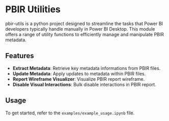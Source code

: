 # PBIR Utilities

pbir-utils is a python project designed to streamline the tasks that Power BI developers typically handle manually in Power BI Desktop. This module offers a range of utility functions to efficiently manage and manipulate PBIR metadata.

## Features

- **Extract Metadata**: Retrieve key metadata informations from PBIR files.
- **Update Metadata**: Apply updates to metadata within PBIR files.
- **Report Wireframe Visualizer**: Visualize PBIR report wireframe.
- **Disable Visual Interactions**: Bulk disable interactions in PBIR report.

## Usage

To get started, refer to the `examples/example_usage.ipynb` file.
